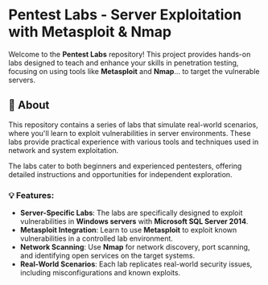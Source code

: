 # Pentest Labs - Server Exploitation with Metasploit & Nmap

Welcome to the **Pentest Labs** repository! This project provides hands-on labs designed to teach and enhance your skills in penetration testing, focusing on using tools like **Metasploit** and **Nmap**... to target the vulnerable servers.

## 📖 About

This repository contains a series of labs that simulate real-world scenarios, where you'll learn to exploit vulnerabilities in server environments. These labs provide practical experience with various tools and techniques used in network and system exploitation.

The labs cater to both beginners and experienced pentesters, offering detailed instructions and opportunities for independent exploration.

### 💡 Features:
- **Server-Specific Labs**: The labs are specifically designed to exploit vulnerabilities in **Windows servers** with **Microsoft SQL Server 2014**.
- **Metasploit Integration**: Learn to use **Metasploit** to exploit known vulnerabilities in a controlled lab environment.
- **Network Scanning**: Use **Nmap** for network discovery, port scanning, and identifying open services on the target systems.
- **Real-World Scenarios**: Each lab replicates real-world security issues, including misconfigurations and known exploits.


  
